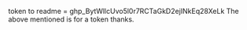token to readme = 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
The above mentioned is for a token thanks.
